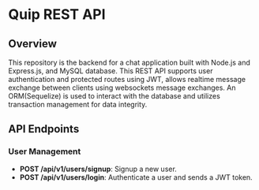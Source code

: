 # Quip REST API

## Overview

This repository is the backend for a chat application built with Node.js and Express.js, and MySQL database. 
This REST API supports user authentication and protected routes using JWT, allows realtime message exchange between clients using websockets message exchanges.
An ORM(Sequelize) is used to interact with the database and utilizes transaction management for data integrity.

## API Endpoints

### User Management

- **POST /api/v1/users/signup**: Signup a new user.
- **POST /api/v1/users/login**: Authenticate a user and sends a JWT token.
